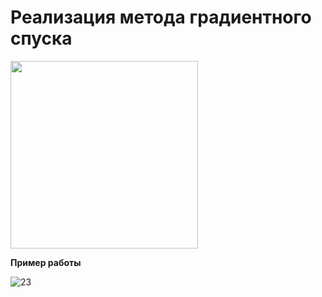 # Реализация метода градиентного спуска

<img src="https://github.com/tache-osseuse/gradient_descent/assets/71820145/4bea2c99-6b98-443a-a411-857aecf0c1d4" width="300">



**Пример работы**

![23](https://github.com/tache-osseuse/gradient_descent/assets/71820145/c2801d31-8d29-429c-9da5-a0dff8c118f6)
